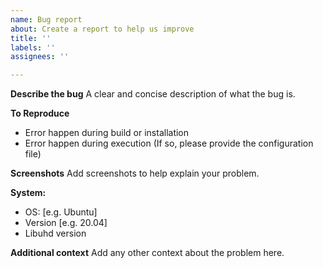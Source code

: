 ```yaml
---
name: Bug report
about: Create a report to help us improve
title: ''
labels: ''
assignees: ''

---
```


**Describe the bug**
A clear and concise description of what the bug is.

**To Reproduce**
* Error happen during build or installation
* Error happen during execution (If so, please provide the configuration file)


**Screenshots**
Add screenshots to help explain your problem.

**System:**
 - OS: [e.g. Ubuntu]
 - Version [e.g. 20.04]
 - Libuhd version

**Additional context**
Add any other context about the problem here.
